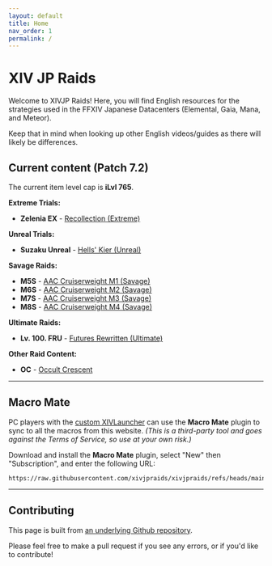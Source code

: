 ```yaml
---
layout: default
title: Home
nav_order: 1
permalink: /
---
```


# XIV JP Raids

Welcome to XIVJP Raids! Here, you will find English resources for the
strategies used in the FFXIV Japanese Datacenters (Elemental, Gaia, Mana, and
Meteor).

Keep that in mind when looking up other English videos/guides as there will
likely be differences.

## Current content (Patch 7.2)

The current item level cap is **iLvl 765**.

**Extreme Trials:**
- **Zelenia EX** - [Recollection (Extreme)]({{site.baseurl}}/7.0_dawntrail/extreme_trials/zelenia)

**Unreal Trials:**
- **Suzaku Unreal** - [Hells' Kier (Unreal)]({{site.baseurl}}/unreal/suzaku)

**Savage Raids:**
- **M5S** - [AAC Cruiserweight M1 (Savage)]({{site.baseurl}}/7.0_dawntrail/savage_raids/m5s)
- **M6S** - [AAC Cruiserweight M2 (Savage)]({{site.baseurl}}/7.0_dawntrail/savage_raids/m6s)
- **M7S** - [AAC Cruiserweight M3 (Savage)]({{site.baseurl}}/7.0_dawntrail/savage_raids/m7s)
- **M8S** - [AAC Cruiserweight M4 (Savage)]({{site.baseurl}}/7.0_dawntrail/savage_raids/m8s)

**Ultimate Raids:**
- **Lv. 100. FRU** - [Futures Rewritten (Ultimate)]({{site.baseurl}}/ultimates/fru)

**Other Raid Content:**
- **OC** - [Occult Crescent]({{site.baseurl}}/7.0_dawntrail/others/occult_crescent)

---

## Macro Mate

PC players with the [custom XIVLauncher](https://goatcorp.github.io/) can use
the **Macro Mate** plugin to sync to all the macros from this website. *(This
is a third-party tool and goes against the Terms of Service, so use at your own
risk.)*

Download and install the **Macro Mate** plugin, select "New" then
"Subscription", and enter the following URL:
```
https://raw.githubusercontent.com/xivjpraids/xivjpraids/refs/heads/main/macromate.yaml
```

---

## Contributing

This page is built from [an underlying Github repository](https://github.com/xivjpraids/xivjpraids).

Please feel free to make a pull request if you see any errors, or if you'd like
to contribute!

<script data-goatcounter="https://xivjpraids.goatcounter.com/count"
        async src="//gc.zgo.at/count.js"></script>